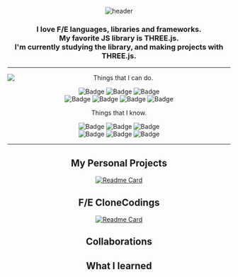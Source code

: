<div align="center">

![header](https://capsule-render.vercel.app/api?type=waving&color=0:aaaaff,100:87CEEB&height=300&section=header&text=Hi%20there%20👋&fontSize=90&animation=fadeIn&fontAlignY=38&desc=I'm%20Myeong-jae%20Lee,%20I%20live%20in%20Busan,%20Korea.&descAlignY=51&descAlign=62)
</div>
<h3 align="center">
I love F/E languages, libraries and frameworks.<br>
My favorite JS library is THREE.js.<br>
I'm currently studying the library, and making projects with THREE.js.
</h3>

___

<div align="center">
<img align="left" src="https://github-readme-stats.vercel.app/api?username=arkk200&show_icons=true" />
<div align="center">
Things that I can do.
<div>

![Badge](https://img.shields.io/badge/Three.js-191919.svg?style=flat&logo=Three.js)
![Badge](https://img.shields.io/badge/React-191919.svg?style=flat&logo=React)
![Badge](https://img.shields.io/badge/ReactNative-191919.svg?style=flat&logo=React)<br>
![Badge](https://img.shields.io/badge/styled‐components-white.svg?style=flat&logo=styled-components)
![Badge](https://img.shields.io/badge/Svelte-white.svg?style=flat&logo=Svelte)
![Badge](https://img.shields.io/badge/JavaScript-white.svg?style=flat&logo=JavaScript)
![Badge](https://img.shields.io/badge/TypeScript-white.svg?style=flat&logo=TypeScript)

<div align="center">
Things that I know.
</div>

![Badge](https://img.shields.io/badge/Python-white.svg?style=flat&logo=Python)
![Badge](https://img.shields.io/badge/C-191919.svg?style=flat&logo=C)
![Badge](https://img.shields.io/badge/PHP-white.svg?style=flat&logo=PHP)<br>
![Badge](https://img.shields.io/badge/Oracle-F80000.svg?style=flat&logo=Oracle)
![Badge](https://img.shields.io/badge/Redux-764ABC.svg?style=flat&logo=Redux)
![Badge](https://img.shields.io/badge/Lit-324FFF.svg?style=flat&logo=Lit)

</div>
</div>
</div>

___

<div align="center">

## My Personal Projects

[![Readme Card](https://github-readme-stats.vercel.app/api/pin/?username=arkk200&repo=chess)](https://github.com/arkk200/Chess)

## F/E CloneCodings

[![Readme Card](https://github-readme-stats.vercel.app/api/pin/?username=arkk200&repo=naver)](https://github.com/arkk200/Naver)

## Collaborations

## What I learned

</div>
